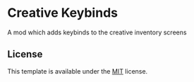 # Creative Keybinds

A mod which adds keybinds to the creative inventory screens

## License

This template is available under the [MIT](LICENSE) license.
